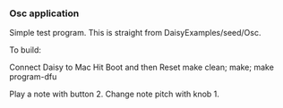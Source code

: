 ### Osc application

Simple test program. This is straight from DaisyExamples/seed/Osc. 

To build:

Connect Daisy to Mac
Hit Boot and then Reset
make clean; make; make program-dfu

Play a note with button 2. Change note pitch with knob 1.
